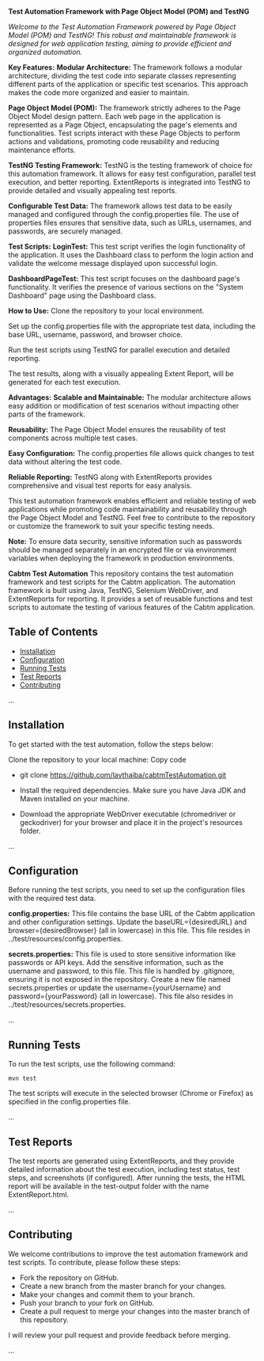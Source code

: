 **Test Automation Framework with Page Object Model (POM) and TestNG**

*Welcome to the Test Automation Framework powered by Page Object Model (POM) and TestNG! This robust and maintainable framework is designed for web application testing, aiming to provide efficient and organized automation.*

**Key Features:**
**Modular Architecture:** The framework follows a modular architecture, dividing the test code into separate classes representing different parts of the application or specific test scenarios. This approach makes the code more organized and easier to maintain.

**Page Object Model (POM):** The framework strictly adheres to the Page Object Model design pattern. Each web page in the application is represented as a Page Object, encapsulating the page's elements and functionalities. Test scripts interact with these Page Objects to perform actions and validations, promoting code reusability and reducing maintenance efforts.

**TestNG Testing Framework:** TestNG is the testing framework of choice for this automation framework. It allows for easy test configuration, parallel test execution, and better reporting. ExtentReports is integrated into TestNG to provide detailed and visually appealing test reports.

**Configurable Test Data:** The framework allows test data to be easily managed and configured through the config.properties file. The use of properties files ensures that sensitive data, such as URLs, usernames, and passwords, are securely managed.

**Test Scripts:**
**LoginTest:** This test script verifies the login functionality of the application. It uses the Dashboard class to perform the login action and validate the welcome message displayed upon successful login.

**DashboardPageTest:** This test script focuses on the dashboard page's functionality. It verifies the presence of various sections on the "System Dashboard" page using the Dashboard class.

**How to Use:**
Clone the repository to your local environment.

Set up the config.properties file with the appropriate test data, including the base URL, username, password, and browser choice.

Run the test scripts using TestNG for parallel execution and detailed reporting.

The test results, along with a visually appealing Extent Report, will be generated for each test execution.

**Advantages:**
**Scalable and Maintainable:** The modular architecture allows easy addition or modification of test scenarios without impacting other parts of the framework.

**Reusability:** The Page Object Model ensures the reusability of test components across multiple test cases.

**Easy Configuration:** The config.properties file allows quick changes to test data without altering the test code.

**Reliable Reporting:** TestNG along with ExtentReports provides comprehensive and visual test reports for easy analysis.

This test automation framework enables efficient and reliable testing of web applications while promoting code maintainability and reusability through the Page Object Model and TestNG. Feel free to contribute to the repository or customize the framework to suit your specific testing needs.

**Note:** To ensure data security, sensitive information such as passwords should be managed separately in an encrypted file or via environment variables when deploying the framework in production environments.

**Cabtm Test Automation**
This repository contains the test automation framework and test scripts for the Cabtm application. The automation framework is built using Java, TestNG, Selenium WebDriver, and ExtentReports for reporting. It provides a set of reusable functions and test scripts to automate the testing of various features of the Cabtm application.

## Table of Contents
- [Installation](#installation)
- [Configuration](#configuration)
- [Running Tests](#running-tests)
- [Test Reports](#test-reports)
- [Contributing](#contributing)

...

## Installation
To get started with the test automation, follow the steps below:

Clone the repository to your local machine:
Copy code
- git clone https://github.com/lavthaiba/cabtmTestAutomation.git

- Install the required dependencies. Make sure you have Java JDK and Maven installed on your machine.

- Download the appropriate WebDriver executable (chromedriver or geckodriver) for your browser and place it in the project's resources folder.
  
...

## Configuration
Before running the test scripts, you need to set up the configuration files with the required test data.

**config.properties:** This file contains the base URL of the Cabtm application and other configuration settings. Update the baseURL={desiredURL} and browser={desiredBrowser} (all in lowercase) in this file. This file resides in ../test/resources/config.properties.

**secrets.properties:** This file is used to store sensitive information like passwords or API keys. Add the sensitive information, such as the username and password, to this file. This file is handled by .gitignore, ensuring it is not exposed in the repository. Create a new file named secrets.properties or update the username={yourUsername} and password={yourPassword} (all in lowercase). This file also resides in ../test/resources/secrets.properties.

...

## Running Tests
To run the test scripts, use the following command:

`mvn test`

The test scripts will execute in the selected browser (Chrome or Firefox) as specified in the config.properties file.

...

## Test Reports
The test reports are generated using ExtentReports, and they provide detailed information about the test execution, including test status, test steps, and screenshots (if configured). After running the tests, the HTML report will be available in the test-output folder with the name ExtentReport.html.

...

## Contributing
We welcome contributions to improve the test automation framework and test scripts. To contribute, please follow these steps:

- Fork the repository on GitHub.
- Create a new branch from the master branch for your changes.
- Make your changes and commit them to your branch.
- Push your branch to your fork on GitHub.
- Create a pull request to merge your changes into the master branch of this repository.

I will review your pull request and provide feedback before merging.

...
